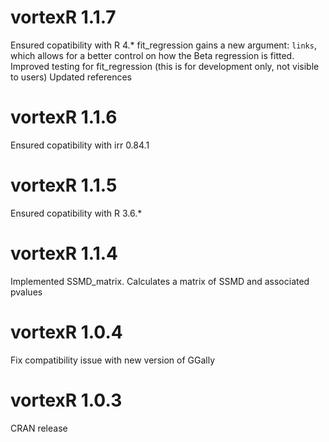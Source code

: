 # vortexR 1.1.7
Ensured copatibility with R 4.*
fit_regression gains a new argument: `links`, which allows for a better control
on how the Beta regression is fitted.
Improved testing for fit_regression (this is for development only, not visible to users)
Updated references

# vortexR 1.1.6
Ensured copatibility with irr 0.84.1

# vortexR 1.1.5
Ensured copatibility with R 3.6.*

# vortexR 1.1.4
Implemented SSMD_matrix. Calculates a matrix of SSMD and associated pvalues

# vortexR 1.0.4
Fix compatibility issue with new version of GGally

# vortexR 1.0.3
CRAN release
